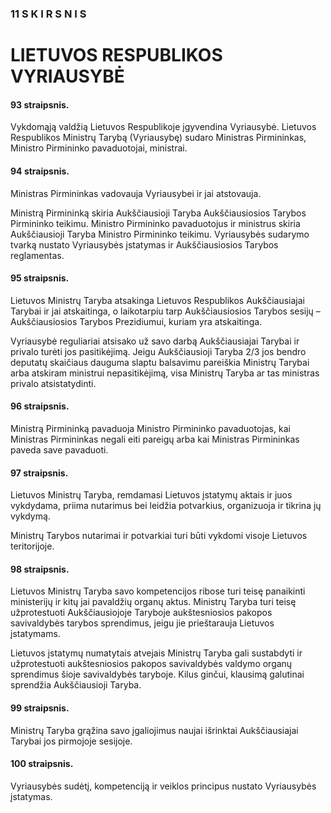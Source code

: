 ### 11 S K I R S N I S

# LIETUVOS RESPUBLIKOS VYRIAUSYBĖ

#### 93 straipsnis.

Vykdomąją valdžią Lietuvos Respublikoje įgyvendina Vyriausybė. Lietuvos Respublikos Ministrų Tarybą (Vyriausybę) sudaro Ministras Pirmininkas, Ministro Pirmininko pavaduotojai, ministrai.

#### 94 straipsnis.

Ministras Pirmininkas vadovauja Vyriausybei ir jai atstovauja.

Ministrą Pirmininką skiria Aukščiausioji Taryba Aukščiausiosios Tarybos Pirmininko teikimu. Ministro Pirmininko pavaduotojus ir ministrus skiria Aukščiausioji Taryba Ministro Pirmininko teikimu. Vyriausybės sudarymo tvarką nustato Vyriausybės įstatymas ir Aukščiausiosios Tarybos reglamentas.

#### 95 straipsnis.

Lietuvos Ministrų Taryba atsakinga Lietuvos Respublikos Aukščiausiajai Tarybai ir jai atskaitinga, o laikotarpiu tarp Aukščiausiosios Tarybos sesijų – Aukščiausiosios Tarybos Prezidiumui, kuriam yra atskaitinga.

Vyriausybė reguliariai atsisako už savo darbą Aukščiausiajai Tarybai ir privalo turėti jos pasitikėjimą. Jeigu Aukščiausioji Taryba 2/3 jos bendro deputatų skaičiaus dauguma slaptu balsavimu pareiškia Ministrų Tarybai arba atskiram ministrui nepasitikėjimą, visa Ministrų Taryba ar tas ministras privalo atsistatydinti.

#### 96 straipsnis.

Ministrą Pirmininką pavaduoja Ministro Pirmininko pavaduotojas, kai Ministras Pirmininkas negali eiti pareigų arba kai Ministras Pirmininkas paveda save pavaduoti.

#### 97 straipsnis.

Lietuvos Ministrų Taryba, remdamasi Lietuvos įstatymų aktais ir juos vykdydama, priima nutarimus bei leidžia potvarkius, organizuoja ir tikrina jų vykdymą.

Ministrų Tarybos nutarimai ir potvarkiai turi būti vykdomi visoje Lietuvos teritorijoje.

#### 98 straipsnis.

Lietuvos Ministrų Taryba savo kompetencijos ribose turi teisę panaikinti ministerijų ir kitų jai pavaldžių organų aktus. Ministrų Taryba turi teisę užprotestuoti Aukščiausiojoje Taryboje aukštesniosios pakopos savivaldybės tarybos sprendimus, jeigu jie prieštarauja Lietuvos įstatymams.

Lietuvos įstatymų numatytais atvejais Ministrų Taryba gali sustabdyti ir užprotestuoti aukštesniosios pakopos savivaldybės valdymo organų sprendimus šioje savivaldybės taryboje. Kilus ginčui, klausimą galutinai sprendžia Aukščiausioji Taryba.

#### 99 straipsnis.

Ministrų Taryba grąžina savo įgaliojimus naujai išrinktai Aukščiausiajai Tarybai jos pirmojoje sesijoje.

#### 100 straipsnis.

Vyriausybės sudėtį, kompetenciją ir veiklos principus nustato Vyriausybės įstatymas.
